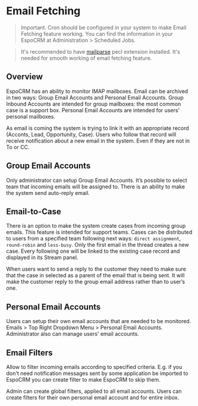 # Email Fetching


>Important. Cron should be configured in your system to make Email Fetching feature working. You can find the information in your EspoCRM at Administration > Scheduled Jobs.

> It's recommended to have [mailparse](https://pecl.php.net/package/mailparse) pecl extension installed. It's needed for smooth working of email fetching feature.


## Overview

EspoCRM has an ability to monitor IMAP mailboxes. Email can be archived in two ways: Group Email Accounts and Personal Email Accounts. Group Inbound Accounts are intended for group mailboxes: the most common case is a support box. Personal Email Accounts are intended for users’ personal mailboxes.

As email is coming the system is trying to link it with an appropriate record (Acconts, Lead, Opportunity, Case). Users who follow that record will receive notification about a new email in the system. Even if they are not in To or CC.

## Group Email Accounts

Only administrator can setup Group Email Accounts. It’s possible to select team that incoming emails will be assigned to. There is an ability to make the system send auto-reply email.

## Email-to-Case

There is an option to make the system create cases from incoming group emails. 
This feature is intended for support teams. 
Cases can be distributed to users from a specified team following next ways: 
`direct assignment`, `round-robin` and `less-busy`. 
Only the first email in the thread creates a new case. 
Every following one will be linked to the existing case record and displayed in its Stream panel.

When users want to send a reply to the customer they need to make sure that the case in selected as a parent of the email that is being sent. It will make the customer reply to the group email address rather than to user’s one.

## Personal Email Accounts

Users can setup their own email accounts that are needed to be monitored. Emails > Top Right Dropdown Menu > Personal Email Accounts. Administrator also can manage users' email accounts.

## Email Filters

Allow to filter incoming emails according to specified criteria. E.g. if you don't need notification messages sent by some application be imported to EspoCRM you can create filter to make EspoCRM to skip them.

Admin can create global filters, applied to all email accounts. Users can create filters for their own personal email account and for entire inbox.
